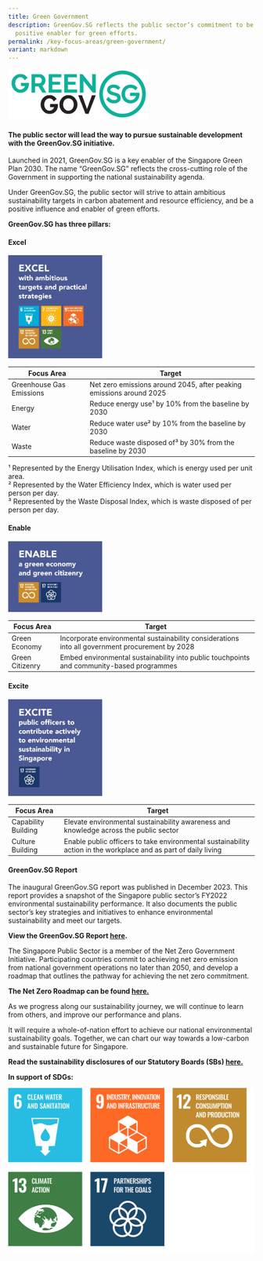 ```yaml
---
title: Green Government
description: GreenGov.SG reflects the public sector’s commitment to be a
  positive enabler for green efforts.
permalink: /key-focus-areas/green-government/
variant: markdown
---
```

<img src="/images/greengovlogo1.png" style="max-width:30vw;" alt="Green Government SG">

#### The public sector will lead the way to pursue sustainable development with the **GreenGov.SG** initiative. 

Launched in 2021, GreenGov.SG is a key enabler of the Singapore Green Plan 2030. The name “GreenGov.SG” reflects the cross-cutting role of the Government in supporting the national sustainability agenda.

Under GreenGov.SG, the public sector will strive to attain ambitious sustainability targets in carbon abatement and resource efficiency, and be a positive influence and enabler of green efforts.

**GreenGov.SG has three pillars:**

#### **Excel**

<img src="/images/Excel.JPG" style="max-width:20vw;" alt="Excel">
<br>

| Focus Area | Target | 
| -------- | -------- | 
| Greenhouse Gas Emissions | Net zero emissions around 2045, after peaking emissions around 2025 |
| Energy | Reduce energy use¹&nbsp;by 10% from the baseline by 2030 |
| Water | Reduce water use² by 10% from the baseline by 2030
| Waste | Reduce waste disposed of³ by 30% from the baseline by 2030 |

¹ Represented by the Energy Utilisation Index, which is energy used per unit area.<br>² Represented by the Water Efficiency Index, which is water used per person per day.<br>³ Represented by the Waste Disposal Index, which is waste disposed of per person per day. 

#### **Enable**

<img src="/images/Enable.JPG" style="max-width:20vw;" alt="Excel">

<br> 

| Focus Area | Target | 
| -------- | -------- | 
| Green Economy | Incorporate environmental sustainability considerations into all government procurement by 2028 |
| Green Citizenry | Embed environmental sustainability into public touchpoints and community-based programmes |



#### **Excite**

<img src="/images/Excite.JPG" style="max-width:20vw;" alt="Excel"> 
<br>

| Focus Area | Target | 
| -------- | -------- | 
| Capability Building | Elevate environmental sustainability awareness and knowledge across the public sector |
| Culture Building | Enable public officers to take environmental sustainability action in the workplace and as part of daily living |

#### GreenGov.SG Report

The inaugural GreenGov.SG report was published in December 2023. This report provides a snapshot of the Singapore public sector’s FY2022 environmental sustainability performance. It also documents the public sector’s key strategies and initiatives to enhance environmental sustainability and meet our targets.

**View the GreenGov.SG Report [here](https://www.mse.gov.sg/files/resources/greengovsg-report-fy2022.pdf).**

The Singapore Public Sector is a member of the Net Zero Government Initiative. Participating countries commit to achieving net zero emission from national government operations no later than 2050, and develop a roadmap that outlines the pathway for achieving the net zero commitment.&nbsp;

**The Net Zero Roadmap can be found [here.](https://www.mse.gov.sg/resources/singapore-nzgi-roadmap.pdf)**

As we progress along our sustainability journey, we will continue to learn from others, and improve our performance and plans.&nbsp;

It will require a whole-of-nation effort to achieve our national environmental sustainability goals. Together, we can chart our way towards a low-carbon and sustainable future for Singapore.

**Read the sustainability disclosures of our Statutory Boards (SBs) [here.](https://greenplan.gov.sg/files/SB_sustainability_disclosures.pdf)**

**In support of SDGs:**

<div class="sdg-container">
	<img class="sdg-image" src="/images/framework/greengovernment_01.jpg" alt="6 9 12">
	<img class="sdg-image" src="/images/framework/greengovernment_02.jpg" alt="13 17">
</div>
